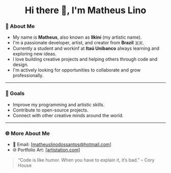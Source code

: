 <h1 align="center">Hi there 👋, I'm Matheus Lino</h1>

### 🎨 About Me

- My name is **Matheus**, also known as **Ilkini** (my artistic name).
- I'm a passionate developer, artist, and creator from **Brazil** 🇧🇷.
- Currently a student and workinf at **Itaú Unibanco**
 always learning and exploring new ideas.
- I love building creative projects and helping others through code and design.
- I'm actively looking for opportunities to collaborate and grow professionally.

---

### 🚀 Goals

- Improve my programming and artistic skills.
- Contribute to open-source projects.
- Connect with other creative minds around the world.

---

### 🌐 More About Me

- 📧 Email: [matheuslinodossantos@hotmail.com]
- 🌐 Portfolio Art: [[artistation.com]](https://www.artstation.com/ilkini)

> “Code is like humor. When you have to explain it, it’s bad.” – Cory House

